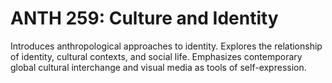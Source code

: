 # ANTH 259: Culture and Identity

Introduces anthropological approaches to identity. Explores the relationship of identity, cultural contexts, and social life. Emphasizes contemporary global cultural interchange and visual media as tools of self-expression.